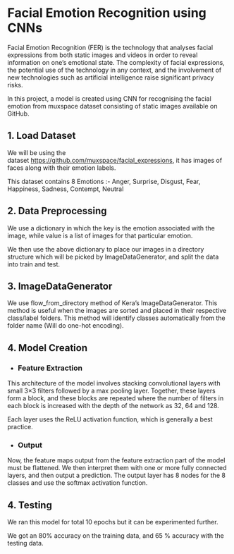 
# Facial Emotion Recognition using CNNs

Facial Emotion Recognition (FER) is the technology that analyses facial expressions from both static images and videos in order to reveal information on one’s emotional state. The complexity of facial expressions, the potential use of the technology in any context, and the involvement of new technologies such as artificial intelligence raise significant privacy risks.

In this project, a model is created using CNN for recognising the facial emotion from muxspace dataset consisting of static images available on GitHub.

## 1. Load Dataset

We will be using the dataset https://github.com/muxspace/facial_expressions, it has images of faces along with their emotion labels.

This dataset contains 8 Emotions :- Anger, Surprise, Disgust, Fear, Happiness, Sadness, Contempt, Neutral

## 2. Data Preprocessing

We use a dictionary in which the key is the emotion associated with the image, while value is a list of images for that particular emotion.

We then use the above dictionary to place our images in a directory structure which will be picked by ImageDataGenerator, and split the data into train and test.

## 3. ImageDataGenerator
We use flow_from_directory method of Kera’s ImageDataGenerator. This method is useful when the images are sorted and placed in their respective class/label folders. This method will identify classes automatically from the folder name (Will do one-hot encoding).

## 4. Model Creation

- ### Feature Extraction

This architecture of the model involves stacking convolutional layers with small 3×3 filters followed by a max pooling layer. Together, these layers form a block, and these blocks are repeated where the number of filters in each block is increased with the depth of the network as 32, 64 and 128. 

Each layer uses the ReLU activation function, which is generally a best practice.

- ### Output

Now, the feature maps output from the feature extraction part of the model must be flattened. We then interpret them with one or more fully connected layers, and then output a prediction. The output layer has 8 nodes for the 8 classes and use the softmax activation function.

## 4. Testing 

We ran this model for total 10 epochs but it can be experimented further.

We got an 80% accuracy on the training data, and 65 % accuracy with the testing data.
